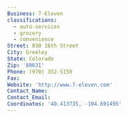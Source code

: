 ```yaml
---
Business: 7-Eleven
classifications:
  - auto-services
  - grocery
  - convenience
Street: 830 16th Street
City: Greeley
State: Colorado
Zip: '80631'
Phone: (970) 352-5150
Fax:
Website: 'http://www.7-eleven.com'
Contact_Name:
Contact_Email:
Coordinates: '40.413735, -104.691495'
---
```



